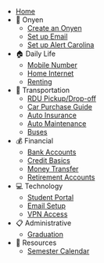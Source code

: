 * [Home](/)
* 🪪 Onyen
  * [Create an Onyen](onyen/create-onyen.md)
  * [Set up Email](onyen/setup-email.md)
  * [Set up Alert Carolina](onyen/setup-alert-carolina.md)
* 🏠 Daily Life
  * [Mobile Number](daily/comm.md)
  * [Home Internet](daily/broadband.md)
  * [Renting](daily/rental.md)
* 🚗 Transportation
  * [RDU Pickup/Drop-off](transport/rdu-pickup.md)
  * [Car Purchase Guide](transport/car-purchase.md)
  * [Auto Insurance](transport/auto-insurance.md)
  * [Auto Maintenance](transport/auto-maintenance.md)
  * [Buses](transport/buses.md)
* 💰 Financial
  * [Bank Accounts](finance/bank.md)
  * [Credit Basics](finance/credit.md)
  * [Money Transfer](finance/money-transfer.md)
  * [Retirement Accounts](finance/retire.md)
* 💻 Technology
  * [Student Portal](tech/student-portal.md)
  * [Email Setup](tech/email-setup.md)
  * [VPN Access](tech/vpn-access.md)
* 📋 Administrative
  * [Graduation](admin/graduation.md)
* 📅 Resources
  * [Semester Calendar](resources/semester-calendar.md)
